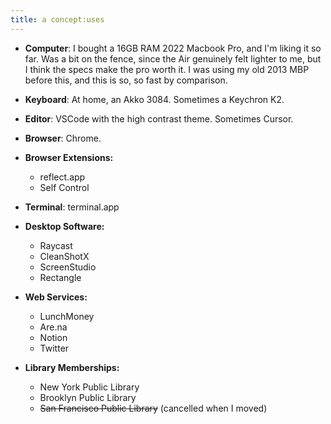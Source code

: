 ```yaml
---
title: a concept:uses
---
```


- **Computer**: I bought a 16GB RAM 2022 Macbook Pro, and I'm liking it so far. Was a bit on the fence, since the Air genuinely felt lighter to me, but I think the specs make the pro worth it. I was using my old 2013 MBP before this, and this is so, so fast by comparison. 

- **Keyboard**: At home, an Akko 3084. Sometimes a Keychron K2.  

- **Editor**: VSCode with the high contrast theme. Sometimes Cursor. 

- **Browser**: Chrome. 

- **Browser Extensions:**
    - reflect.app
    - Self Control 

- **Terminal**: terminal.app 

- **Desktop Software:** 
    - Raycast 
    - CleanShotX 
    - ScreenStudio 
    - Rectangle

- **Web Services:** 
    - LunchMoney 
    - Are.na
    - Notion
    - Twitter 

- **Library Memberships:** 
    - New York Public Library
    - Brooklyn Public Library 
    - ~~San Francisco Public Library~~ (cancelled when I moved)